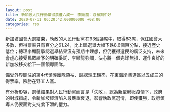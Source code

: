 ```yaml
---
layout: post
title: 新加坡人民行動黨得票僅六成一　李顯龍：沒預期中好
date: 2020-07-11 06:20:42.000000000 +08:00
categories: rss
---
```


新加坡國會大選結束，執政的人民行動黨在93個議席中，取得83席，保住國會大多數，但得票率只有百分之61.24，比上屆選舉大幅下跌8.6個百分點，接近歷史低位；總理李顯龍承認選舉結果沒有預期中理想，但仍獲得選民的廣泛支持，未來會虛心接受民眾給予的明確委託，李顯龍強調，決心將一個完好無損，運作良好的新加坡移交給下一個領導團隊。

備受外界關注的第4代領導團隊領袖、副總理王瑞杰，在東海岸集選區以五成三的得票率，險勝在野工人黨。

有分析形容，選舉結果對人民行動黨而言是「失敗」，認為新型肺炎疫情下，政府的封城措施，令新加坡經濟陷入最嚴重衰退，影響執政黨選情，即使獲勝，政府領導人仍要面對支持度下滑的壓力。
